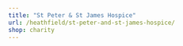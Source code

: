 ```yaml
---
title: "St Peter & St James Hospice"
url: /heathfield/st-peter-and-st-james-hospice/
shop: charity
---
```

